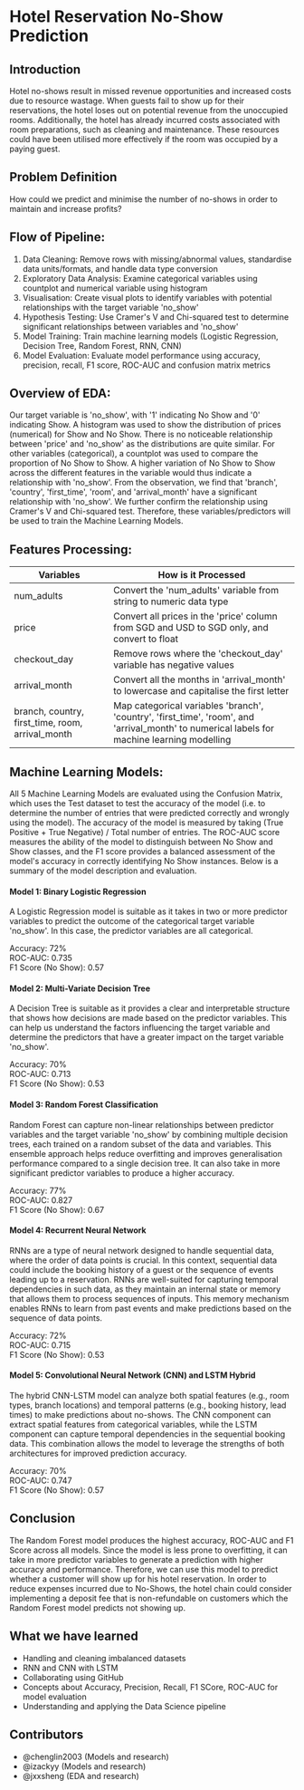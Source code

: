 <h1>Hotel Reservation No-Show Prediction</h1>

<h2>Introduction</h2>

Hotel no-shows result in missed revenue opportunities and increased costs due to resource wastage. When guests fail to show up for their reservations, the hotel loses out on potential revenue from the unoccupied rooms. Additionally, the hotel has already incurred costs associated with room preparations, such as cleaning and maintenance. These resources could have been utilised more effectively if the room was occupied by a paying guest.

<h2>Problem Definition</h2>

How could we predict and minimise the number of no-shows in order to maintain and increase profits?

<h2>Flow of Pipeline:</h2>

1. Data Cleaning: Remove rows with missing/abnormal values, standardise data units/formats, and handle data type conversion
2. Exploratory Data Analysis: Examine categorical variables using countplot and numerical variable using histogram
3. Visualisation: Create visual plots to identify variables with potential relationships with the target variable 'no_show'
4. Hypothesis Testing: Use Cramer's V and Chi-squared test to determine significant relationships between variables and 'no_show'
5. Model Training: Train machine learning models (Logistic Regression, Decision Tree, Random Forest, RNN, CNN)
6. Model Evaluation: Evaluate model performance using accuracy, precision, recall, F1 score, ROC-AUC and confusion matrix metrics

<h2>Overview of EDA:</h2>

Our target variable is 'no_show', with '1' indicating No Show and '0' indicating Show. A histogram was used to show the distribution of prices (numerical) for Show and No Show. There is no noticeable relationship between 'price' and 'no_show' as the distributions are quite similar. For other variables (categorical), a countplot was used to compare the proportion of No Show to Show. A higher variation of No Show to Show across the different features in the variable would thus indicate a relationship with 'no_show'. From the observation, we find that 'branch', 'country', 'first_time', 'room', and 'arrival_month' have a significant relationship with 'no_show'. We further confirm the relationship using Cramer's V and Chi-squared test. Therefore, these variables/predictors will be used to train the Machine Learning Models.

<h2>Features Processing:</h2>

| Variables                             | How is it Processed                                                                                |
|-----------------------------------------------------|-----------------------------------------------------------------------------------------------|
| num_adults| Convert the 'num_adults' variable from string to numeric data type|
| price| Convert all prices in the 'price' column from SGD and USD to SGD only, and convert to float|
| checkout_day| Remove rows where the 'checkout_day' variable has negative values|
| arrival_month| Convert all the months in 'arrival_month' to lowercase and capitalise the first letter|
|branch, country, first_time, room, arrival_month| Map categorical variables 'branch', 'country', 'first_time', 'room', and 'arrival_month' to numerical labels for machine learning modelling|

<h2>Machine Learning Models:</h2>

All 5 Machine Learning Models are evaluated using the Confusion Matrix, which uses the Test dataset to test the accuracy of the model (i.e. to determine the number of entries that were predicted correctly and wrongly using the model). The accuracy of the model is measured by taking (True Positive + True Negative) / Total number of entries. The ROC-AUC score measures the ability of the model to distinguish between No Show and Show classes, and the F1 score provides a balanced assessment of the model's accuracy in correctly identifying No Show instances. Below is a summary of the model description and evaluation.

<h4>Model 1: Binary Logistic Regression</h4>

A Logistic Regression model is suitable as it takes in two or more predictor variables to predict the outcome of the categorical target variable 'no_show'. In this case, the predictor variables are all categorical.

Accuracy: 72% 
<br>
ROC-AUC: 0.735
<br>
F1 Score (No Show): 0.57

<h4>Model 2: Multi-Variate Decision Tree</h4>

A Decision Tree is suitable as it provides a clear and interpretable structure that shows how decisions are made based on the predictor variables. This can help us understand the factors influencing the target variable and determine the predictors that have a greater impact on the target variable 'no_show'. 

Accuracy: 70%
<br>
ROC-AUC: 0.713
<br>
F1 Score (No Show): 0.53

<h4>Model 3: Random Forest Classification</h4>

Random Forest can capture non-linear relationships between predictor variables and the target variable 'no_show' by combining multiple decision trees, each trained on a random subset of the data and variables. This ensemble approach helps reduce overfitting and improves generalisation performance compared to a single decision tree. It can also take in more significant predictor variables to produce a higher accuracy.

Accuracy: 77%
<br>
ROC-AUC: 0.827
<br>
F1 Score (No Show): 0.67

<h4>Model 4: Recurrent Neural Network</h4>

RNNs are a type of neural network designed to handle sequential data, where the order of data points is crucial. In this context, sequential data could include the booking history of a guest or the sequence of events leading up to a reservation. RNNs are well-suited for capturing temporal dependencies in such data, as they maintain an internal state or memory that allows them to process sequences of inputs. This memory mechanism enables RNNs to learn from past events and make predictions based on the sequence of data points.

Accuracy: 72%
<br>
ROC-AUC: 0.715
<br>
F1 Score (No Show): 0.53

<h4>Model 5: Convolutional Neural Network (CNN) and LSTM Hybrid</h4>

The hybrid CNN-LSTM model can analyze both spatial features (e.g., room types, branch locations) and temporal patterns (e.g., booking history, lead times) to make predictions about no-shows. The CNN component can extract spatial features from categorical variables, while the LSTM component can capture temporal dependencies in the sequential booking data. This combination allows the model to leverage the strengths of both architectures for improved prediction accuracy.

Accuracy: 70%
<br>
ROC-AUC: 0.747
<br>
F1 Score (No Show): 0.57

<h2>Conclusion</h2>

The Random Forest model produces the highest accuracy, ROC-AUC and F1 Score across all models. Since the model is less prone to overfitting, it can take in more predictor variables to generate a prediction with higher accuracy and performance. Therefore, we can use this model to predict whether a customer will show up for his hotel reservation. In order to reduce expenses incurred due to No-Shows, the hotel chain could consider implementing a deposit fee that is non-refundable on customers which the Random Forest model predicts not showing up.

<h2>What we have learned</h2>

- Handling and cleaning imbalanced datasets
- RNN and CNN with LSTM
- Collaborating using GitHub
- Concepts about Accuracy, Precision, Recall, F1 SCore, ROC-AUC for model evaluation
- Understanding and applying the Data Science pipeline

<h2>Contributors</h2>

- @chenglin2003 (Models and research)
- @izackyy (Models and research)
- @jxxsheng (EDA and research)


